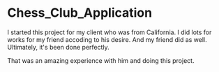 # Chess_Club_Application

I started this project for my client who was from California.
I did lots for works for my friend accoding to his desire.
And my friend did as well.
Ultimately, it's been done perfectly.

That was an amazing experience with him and doing this project.

